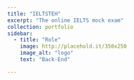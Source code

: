 ```yaml
---
title: "IELTSTEH"
excerpt: "The online IELTS mock exam"
collection: portfolio
sidebar:
  - title: "Role"
    image: http://placehold.it/350x250
    image_alt: "logo"
    text: "Back-End"

---
```

